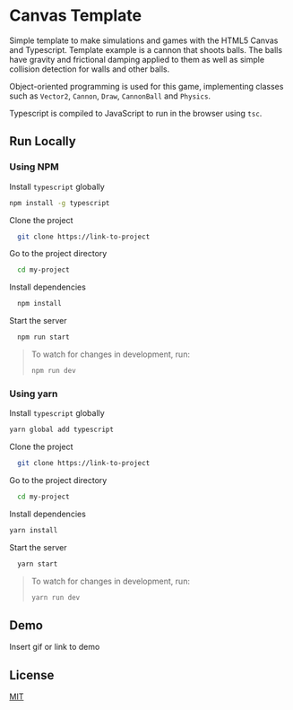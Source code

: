 
# Canvas Template

Simple template to make simulations and games with the HTML5 Canvas and Typescript. Template example is 
a cannon that shoots balls. The balls have gravity and frictional damping applied to them 
as well as simple collision detection for walls and other balls.

Object-oriented programming is used for this game, implementing classes such as `Vector2`, `Cannon`,
`Draw`, `CannonBall` and `Physics`. 

Typescript is compiled to JavaScript to run in the browser using `tsc`. 


## Run Locally
### Using NPM
Install `typescript` globally
```bash
npm install -g typescript
```

Clone the project

```bash
  git clone https://link-to-project
```

Go to the project directory

```bash
  cd my-project
```

Install dependencies

```bash
  npm install
```

Start the server

```bash
  npm run start
```

> To watch for changes in development, run: 
> ```bash
> npm run dev
> ```

### Using yarn
Install `typescript` globally
```bash
yarn global add typescript
```

Clone the project

```bash
  git clone https://link-to-project
```

Go to the project directory

```bash
  cd my-project
```

Install dependencies

```bash
yarn install
```

Start the server

```bash
  yarn start
```
> To watch for changes in development, run: 
> ```bash
> yarn run dev
> ```




## Demo

Insert gif or link to demo


## License

[MIT](https://choosealicense.com/licenses/mit/)

